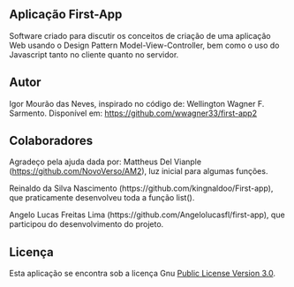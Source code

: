 ## Aplicação First-App
Software criado para discutir os conceitos de criação de uma aplicação Web usando o Design Pattern Model-View-Controller, bem como o uso do Javascript tanto no cliente quanto no servidor.
## Autor
Igor Mourão das Neves, inspirado no código de: Wellington Wagner F. Sarmento. Disponível em: https://github.com/wwagner33/first-app2
## Colaboradores 
Agradeço pela ajuda dada por:
Mattheus Del Vianple (https://github.com/NovoVerso/AM2), luz inicial para algumas funções.
<p> Reinaldo da Silva Nascimento (https://github.com/kingnaldoo/First-app), que praticamente desenvolveu toda a função list(). </p>
Angelo Lucas Freitas Lima (https://github.com/Angelolucasfl/first-app), que participou do desenvolvimento do projeto.

## Licença
Esta aplicação se encontra sob a licença Gnu [Public License Version 3.0](https://github.com/igorNeves007/first-app/blob/main/LICENSE).
